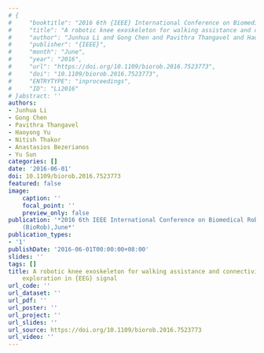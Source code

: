 ```yaml
---
# {
#     "booktitle": "2016 6th {IEEE} International Conference on Biomedical Robotics and Biomechatronics ({BioRob})",
#     "title": "A robotic knee exoskeleton for walking assistance and connectivity topology exploration in {EEG} signal",
#     "author": "Junhua Li and Gong Chen and Pavithra Thangavel and Haoyong Yu and Nitish Thakor and Anastasios Bezerianos and Yu Sun",
#     "publisher": "{IEEE}",
#     "month": "June",
#     "year": "2016",
#     "url": "https://doi.org/10.1109/biorob.2016.7523773",
#     "doi": "10.1109/biorob.2016.7523773",
#     "ENTRYTYPE": "inproceedings",
#     "ID": "Li2016"
# }abstract: ''
authors:
- Junhua Li
- Gong Chen
- Pavithra Thangavel
- Haoyong Yu
- Nitish Thakor
- Anastasios Bezerianos
- Yu Sun
categories: []
date: '2016-06-01'
doi: 10.1109/biorob.2016.7523773
featured: false
image:
    caption: ''
    focal_point: ''
    preview_only: false
publication: '*2016 6th IEEE International Conference on Biomedical Robotics and Biomechatronics
    (BioRob),June*'
publication_types:
- '1'
publishDate: '2016-06-01T00:00:00+08:00'
slides: ''
tags: []
title: A robotic knee exoskeleton for walking assistance and connectivity topology
    exploration in {EEG} signal
url_code: ''
url_dataset: ''
url_pdf: ''
url_poster: ''
url_project: ''
url_slides: ''
url_source: https://doi.org/10.1109/biorob.2016.7523773
url_video: ''
---
```

